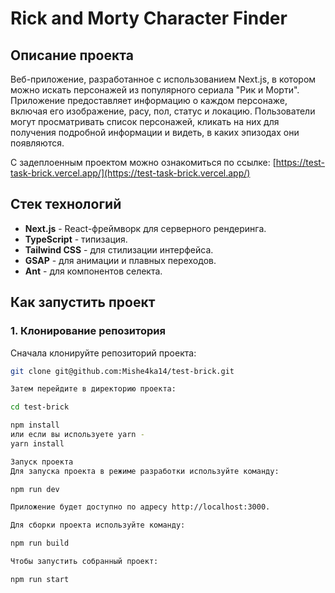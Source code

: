 # Rick and Morty Character Finder

## Описание проекта

Веб-приложение, разработанное с использованием Next.js, в котором можно искать персонажей из популярного сериала "Рик и Морти". Приложение предоставляет информацию о каждом персонаже, включая его изображение, расу, пол, статус и локацию. Пользователи могут просматривать список персонажей, кликать на них для получения подробной информации и видеть, в каких эпизодах они появляются.

С задеплоенным проектом можно ознакомиться по ссылке: [https://test-task-brick.vercel.app/](https://test-task-brick.vercel.app/)

## Стек технологий

- **Next.js** - React-фреймворк для серверного рендеринга.
- **TypeScript** - типизация.
- **Tailwind CSS** - для стилизации интерфейса.
- **GSAP** - для анимации и плавных переходов.
- **Ant** - для компонентов селекта.

## Как запустить проект

### 1. Клонирование репозитория

Сначала клонируйте репозиторий проекта:

```bash
git clone git@github.com:Mishe4ka14/test-brick.git

Затем перейдите в директорию проекта:

cd test-brick

npm install
или если вы используете yarn - 
yarn install

Запуск проекта
Для запуска проекта в режиме разработки используйте команду:

npm run dev

Приложение будет доступно по адресу http://localhost:3000.

Для сборки проекта используйте команду:

npm run build

Чтобы запустить собранный проект:

npm run start